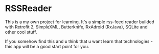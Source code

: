 # RSSReader

This is a my own project for learning. It's a simple rss-feed reader builded with Retrofit 2, SimpleXML, Butterknife, RxAdroid (RxJava), SQLite and other cool stuff.

If you somehow find this and u think that u want learn that technologies - this app will be a good start point for you.
